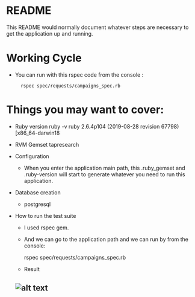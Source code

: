# README

This README would normally document whatever steps are necessary to get the
application up and running.

# Working Cycle

- You can run with this rspec code from the console :

		rspec spec/requests/campaigns_spec.rb


# Things you may want to cover:

* Ruby version
  ruby -v
  ruby 2.6.4p104 (2019-08-28 revision 67798) [x86_64-darwin18
  
* RVM Gemset 
  tapresearch


* Configuration
	 - When you enter the  application main path, this .ruby_gemset and .ruby-version will start to generate whatever you need to run this application.


* Database creation
	 - postgresql

* How to run the test suite
	
	- I used rspec gem. 

	- And we can go to the application path and we can run by from the console: 		
		
		 rspec spec/requests/campaigns_spec.rb

	- Result 
	
	 ![alt text](https://user-images.githubusercontent.com/4965162/105568705-5c935d00-5cf0-11eb-85ca-1c23ea94bb5e.png)
	- 
